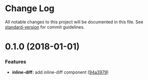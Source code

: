 # Change Log

All notable changes to this project will be documented in this file. See [standard-version](https://github.com/conventional-changelog/standard-version) for commit guidelines.

<a name="0.1.0"></a>
# 0.1.0 (2018-01-01)


### Features

* **inline-diff:** add inline-diff component ([94a3979](https://github.com/rars/ngx-diff/commit/94a3979))
